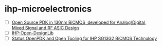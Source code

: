 # ihp-microelectronics

- [ ] [Open Source PDK in 130nm BiCMOS, developed for Analog/Digital, Mixed Signal and RF ASIC Design](https://www.ihp-microelectronics.com/services/research-and-prototyping-service/fast-design-enablement/open-source-pdk)
- [ ] [IHP-Open-DesignLib](https://ihp-open-ip.readthedocs.io)
- [ ] [Status OpenPDK and Open Tooling for IHP SG13G2 BiCMOS Technology](https://www.youtube.com/watch?v=Opw-KX3hNRU)
